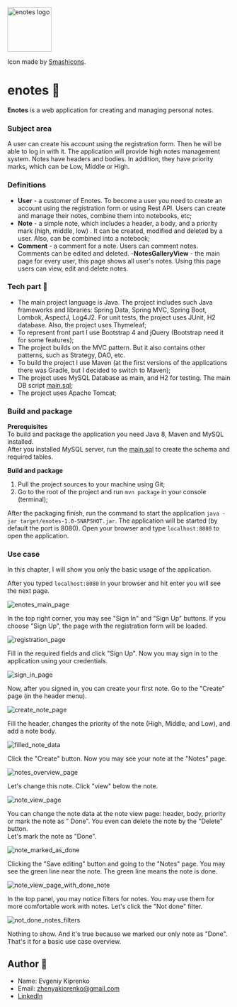 <img alt="enotes logo" src="https://github.com/evgeniykiprenko/enotes/blob/develop/src/main/resources/static/assets/img/raccoon.svg" width="100" height="100">

Icon made by [Smashicons](https://www.flaticon.com/authors/smashicons).

# enotes :notebook_with_decorative_cover:

**Enotes** is a web application for creating and managing personal notes.

### Subject area

A user can create his account using the registration form. Then he will be able to log in with it.
The application will provide high notes management system. Notes have headers and bodies. In
addition, they have priority marks, which can be Low, Middle or High.

### Definitions

- **User** - a customer of Enotes. To become a user you need to create an account using the
  registration form or using Rest API. Users can create and manage their notes, combine them into
  notebooks, etc;
- **Note** - a simple note, which includes a header, a body, and a priority mark (high, middle, low)
  . It can be created, modified and deleted by a user. Also, can be combined into a notebook;
- **Comment** - a comment for a note. Users can comment notes. Comments can be edited and deleted.
  -**NotesGalleryView** - the main page for every user, this page shows all user's notes. Using this
  page users can view, edit and delete notes.

### Tech part :mountain_cableway:

- The main project language is Java. The project includes such Java frameworks and libraries: Spring
  Data, Spring MVC, Spring Boot, Lombok, AspectJ, Log4J2. For unit tests, the project uses JUnit, H2
  database. Also, the project uses Thymeleaf;
- To represent front part I use Bootstrap 4 and jQuery (Bootstrap need it for some features);
- The project builds on the MVC pattern. But it also contains other patterns, such as Strategy, DAO,
  etc.
- To build the project I use Maven (at the first versions of the applications there was Gradle, but
  I decided to switch to Maven);
- The project uses MySQL Database as main, and H2 for testing. The main DB
  script [main.sql](main.sql);
- The project uses Apache Tomcat;

### Build and package

**Prerequisites**<br>
To build and package the application you need Java 8, Maven and MySQL installed.<br>
After you installed MySQL server, run the [main.sql](main.sql) to create the schema and required
tables.

**Build and package**<br>

1. Pull the project sources to your machine using Git;
2. Go to the root of the project and run `mvn package` in your console (terminal);

After the packaging finish, run the command to start the
application `java -jar target/enotes-1.0-SNAPSHOT.jar`. The application will be started (by default
the port is 8080). Open your browser and type `localhost:8080` to open the application.

### Use case

In this chapter, I will show you only the basic usage of the application.

After you typed `localhost:8080` in your browser and hit enter you will see the next page.

![enotes_main_page](docs/enotes_main_page.png)

In the top right corner, you may see "Sign In" and "Sign Up" buttons. If you choose "Sign Up", the
page with the registration form will be loaded.

![registration_page](docs/registration_page.png)

Fill in the required fields and click "Sign Up". Now you may sign in to the application using your
credentials.

![sign_in_page](docs/sign_in_page.png)

Now, after you signed in, you can create your first note. Go to the "Create" page (in the header
menu).

![create_note_page](docs/create_note_page.png)

Fill the header, changes the priority of the note (High, Middle, and Low), and add a note body.

![filled_note_data](docs/filled_note_data.png)

Click the "Create" button. Now you may see your note at the "Notes" page.

![notes_overview_page](docs/notes_overview_page.png)

Let's change this note. Click "view" below the note.

![note_view_page](docs/note_view_page.png)

You can change the note data at the note view page: header, body, priority or mark the note as "
Done". You even can delete the note by the "Delete" button.<br>
Let's mark the note as "Done".

![note_marked_as_done](docs/note_marked_as_done.png)

Clicking the "Save editing" button and going to the "Notes" page. You may see the green line near
the note. The green line means the note is done.

![note_view_page_with_done_note](docs/note_view_page_with_done_note.png)

In the top panel, you may notice filters for notes. You may use them for more comfortable work with
notes. Let's click the "Not done" filter.

![not_done_notes_filters](docs/not_done_notes_filters.png)

Nothing to show. And it's true because we marked our only note as "Done".<br>
That's it for a basic use case overview.

## Author 🦝

- Name: Evgeniy Kiprenko
- Email: zhenyakiprenko@gmail.com
- [LinkedIn](https://www.linkedin.com/in/kiprenko/)
